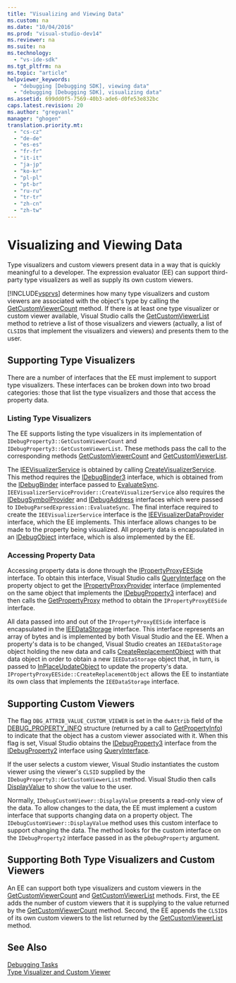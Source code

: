 ```yaml
---
title: "Visualizing and Viewing Data"
ms.custom: na
ms.date: "10/04/2016"
ms.prod: "visual-studio-dev14"
ms.reviewer: na
ms.suite: na
ms.technology: 
  - "vs-ide-sdk"
ms.tgt_pltfrm: na
ms.topic: "article"
helpviewer_keywords: 
  - "debugging [Debugging SDK], viewing data"
  - "debugging [Debugging SDK], visualizing data"
ms.assetid: 699dd0f5-7569-40b3-ade6-d0fe53e832bc
caps.latest.revision: 20
ms.author: "gregvanl"
manager: "ghogen"
translation.priority.mt: 
  - "cs-cz"
  - "de-de"
  - "es-es"
  - "fr-fr"
  - "it-it"
  - "ja-jp"
  - "ko-kr"
  - "pl-pl"
  - "pt-br"
  - "ru-ru"
  - "tr-tr"
  - "zh-cn"
  - "zh-tw"
---
```

# Visualizing and Viewing Data
Type visualizers and custom viewers present data in a way that is quickly meaningful to a developer. The expression evaluator (EE) can support third-party type visualizers as well as supply its own custom viewers.  
  
 [!INCLUDE[vsprvs](../codequality/includes/vsprvs_md.md)] determines how many type visualizers and custom viewers are associated with the object's type by calling the [GetCustomViewerCount](../extensibility/idebugproperty3--getcustomviewercount.md) method. If there is at least one type visualizer or custom viewer available, Visual Studio calls the [GetCustomViewerList](../extensibility/idebugproperty3--getcustomviewerlist.md) method to retrieve a list of those visualizers and viewers (actually, a list of `CLSID`s that implement the visualizers and viewers) and presents them to the user.  
  
## Supporting Type Visualizers  
 There are a number of interfaces that the EE must implement to support type visualizers. These interfaces can be broken down into two broad categories: those that list the type visualizers and those that access the property data.  
  
### Listing Type Visualizers  
 The EE supports listing the type visualizers in its implementation of `IDebugProperty3::GetCustomViewerCount` and `IDebugProperty3::GetCustomViewerList`. These methods pass the call to the corresponding methods [GetCustomViewerCount](../extensibility/ieevisualizerservice--getcustomviewercount.md) and [GetCustomViewerList](../extensibility/ieevisualizerservice--getcustomviewerlist.md).  
  
 The [IEEVisualizerService](../extensibility/ieevisualizerservice.md) is obtained by calling [CreateVisualizerService](../extensibility/ieevisualizerserviceprovider--createvisualizerservice.md). This method requires the [IDebugBinder3](../extensibility/idebugbinder3.md) interface, which is obtained from the [IDebugBinder](../extensibility/idebugbinder.md) interface passed to [EvaluateSync](../extensibility/idebugparsedexpression--evaluatesync.md). `IEEVisualizerServiceProvider::CreateVisualizerService` also requires the [IDebugSymbolProvider](../extensibility/idebugsymbolprovider.md) and [IDebugAddress](../extensibility/idebugaddress.md) interfaces which were passed to `IDebugParsedExpression::EvaluateSync`. The final interface required to create the `IEEVisualizerService` interface is the [IEEVisualizerDataProvider](../extensibility/ieevisualizerdataprovider.md) interface, which the EE implements. This interface allows changes to be made to the property being visualized. All property data is encapsulated in an [IDebugObject](../extensibility/idebugobject.md) interface, which is also implemented by the EE.  
  
### Accessing Property Data  
 Accessing property data is done through the [IPropertyProxyEESide](../extensibility/ipropertyproxyeeside.md) interface. To obtain this interface, Visual Studio calls [QueryInterface](../Topic/QueryInterface.md) on the property object to get the [IPropertyProxyProvider](../extensibility/ipropertyproxyprovider.md) interface (implemented on the same object that implements the [IDebugProperty3](../extensibility/idebugproperty3.md) interface) and then calls the [GetPropertyProxy](../extensibility/ipropertyproxyprovider--getpropertyproxy.md) method to obtain the `IPropertyProxyEESide` interface.  
  
 All data passed into and out of the `IPropertyProxyEESide` interface is encapsulated in the [IEEDataStorage](../extensibility/ieedatastorage.md) interface. This interface represents an array of bytes and is implemented by both Visual Studio and the EE. When a property's data is to be changed, Visual Studio creates an `IEEDataStorage` object holding the new data and calls [CreateReplacementObject](../extensibility/ipropertyproxyeeside--createreplacementobject.md) with that data object in order to obtain a new `IEEDataStorage` object that, in turn, is passed to [InPlaceUpdateObject](../extensibility/ipropertyproxyeeside--inplaceupdateobject.md) to update the property's data. `IPropertyProxyEESide::CreateReplacementObject` allows the EE to instantiate its own class that implements the `IEEDataStorage` interface.  
  
## Supporting Custom Viewers  
 The flag `DBG_ATTRIB_VALUE_CUSTOM_VIEWER` is set in the `dwAttrib` field of the [DEBUG_PROPERTY_INFO](../extensibility/debug_property_info.md) structure (returned by a call to [GetPropertyInfo](../extensibility/idebugproperty2--getpropertyinfo.md)) to indicate that the object has a custom viewer associated with it. When this flag is set, Visual Studio obtains the [IDebugProperty3](../extensibility/idebugproperty3.md) interface from the [IDebugProperty2](../extensibility/idebugproperty2.md) interface using [QueryInterface](../Topic/QueryInterface.md).  
  
 If the user selects a custom viewer, Visual Studio instantiates the custom viewer using the viewer's `CLSID` supplied by the `IDebugProperty3::GetCustomViewerList` method. Visual Studio then calls [DisplayValue](../extensibility/idebugcustomviewer--displayvalue.md) to show the value to the user.  
  
 Normally, `IDebugCustomViewer::DisplayValue` presents a read-only view of the data. To allow changes to the data, the EE must implement a custom interface that supports changing data on a property object. The `IDebugCustomViewer::DisplayValue` method uses this custom interface to support changing the data. The method looks for the custom interface on the `IDebugProperty2` interface passed in as the `pDebugProperty` argument.  
  
## Supporting Both Type Visualizers and Custom Viewers  
 An EE can support both type visualizers and custom viewers in the [GetCustomViewerCount](../extensibility/idebugproperty3--getcustomviewercount.md) and [GetCustomViewerList](../extensibility/idebugproperty3--getcustomviewerlist.md) methods. First, the EE adds the number of custom viewers that it is supplying to the value returned by the [GetCustomViewerCount](../extensibility/ieevisualizerservice--getcustomviewercount.md) method. Second, the EE appends the `CLSID`s of its own custom viewers to the list returned by the [GetCustomViewerList](../extensibility/ieevisualizerservice--getcustomviewerlist.md) method.  
  
## See Also  
 [Debugging Tasks](../extensibility/debugging-tasks.md)   
 [Type Visualizer and Custom Viewer](../extensibility/type-visualizer-and-custom-viewer.md)